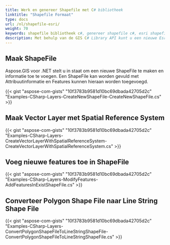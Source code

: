 ```yaml
---
title: Werk en genereer Shapefile met C# bibliotheek
linktitle: "Shapefile Formaat"
type: docs
url: /nl/shapefile-esri/
weight: 70
keywords: shapefile bibliotheek c#, genereer shapefile c#, esri shapefile c# bibliotheek
description: Met behulp van de GIS C# Library API kunt u een nieuwe Esri ShapeFile maken of genereren en informatie toevoegen. U kunt ook nieuwe features in ShapeFile toevoegen.
---
```


## **Maak ShapeFile**
Aspose.GIS voor .NET stelt u in staat om een nieuwe ShapeFile te maken en informatie toe te voegen. Een ShapeFile kan worden gevuld met Attribuutinformatie en Features kunnen hieraan worden toegevoegd.

{{< gist "aspose-com-gists" "10f3783b9581d10bc69dbada42705d2c" "Examples-CSharp-Layers-CreateNewShapeFile-CreateNewShapeFile.cs" >}}
## **Maak Vector Layer met Spatial Reference System**
{{< gist "aspose-com-gists" "10f3783b9581d10bc69dbada42705d2c" "Examples-CSharp-Layers-CreateVectorLayerWithSpatialReferenceSystem-CreateVectorLayerWithSpatialReferenceSystem.cs" >}}
## **Voeg nieuwe features toe in ShapeFile**
{{< gist "aspose-com-gists" "10f3783b9581d10bc69dbada42705d2c" "Examples-CSharp-Layers-ModifyFeatures-AddFeaturesInExistShapeFile.cs" >}}
## **Converteer Polygon Shape File naar Line String Shape File**
{{< gist "aspose-com-gists" "10f3783b9581d10bc69dbada42705d2c" "Examples-CSharp-Layers-ConvertPolygonShapeFileToLineStringShapeFile-ConvertPolygonShapeFileToLineStringShapeFile.cs" >}}
